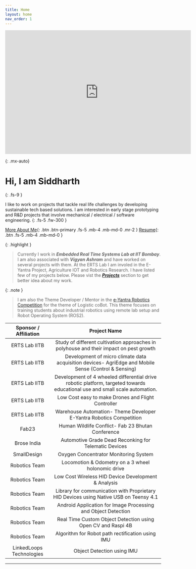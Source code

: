 ```yaml
---
title: Home
layout: home
nav_order: 1
---
```


<iframe width="600" height="400" src="https://www.youtube.com/embed/Oqtj3wyrw8g?si=zBwC81_2O_iUpXPA" title="YouTube video player" frameborder="0" allow="accelerometer; autoplay; clipboard-write; encrypted-media; gyroscope; picture-in-picture; web-share" referrerpolicy="strict-origin-when-cross-origin" allowfullscreen></iframe>

{: .mx-auto}

# Hi, I am Siddharth 
{: .fs-9 }

I like to work on projects that tackle real life challenges by developing sustainable tech based solutions.
I am interested in early stage prototyping and R&D projects that involve mechanical / electrical / software engineering.
{: .fs-5 .fw-300 }

[More About Me](/docs/About.html){: .btn .btn-primary .fs-5 .mb-4 .mb-md-0 .mr-2 }
[Resume](https://drive.google.com/file/d/1BqXu4lQ8y6I8sad0HGIrNn4wKK8QTUir/view?usp=sharing){: .btn  .fs-5 .mb-4 .mb-md-0 }

<!-- {: .warning }
> This website documents the features of the current `main` branch of the Just the Docs theme.  -->

<!-- {: .note }
> To use the theme, you do ***not*** need to clone or fork the [Just the Docs repo]! You should do that only if you intend to browse the theme docs locally, contribute to the development of the theme, or develop a new theme based on Just the Docs. -->

{: .highlight }
> Currently I work in ***Embedded Real Time Systems Lab at IIT Bombay***. I am also associated with ***Vigyan Ashram*** and have worked on several projects with them. At the ERTS Lab I am involed in the E-Yantra Project, Agriculture IOT and Robotics Research. I have listed few of my projects below. Please vist the ***[Projects](docs/Projects.html)*** section to get better idea about my work.

{: .note }
> I am also the Theme Developer / Mentor in the [e-Yantra Robotics Competition](https://portal.e-yantra.org/themeIntro) for the theme of Logistic coBot. This theme focuses on training students about industrial robotics using remote lab setup and Robot Operating System (ROS2). 

|Sponsor / Affiliation | Project Name |
|:------:|:-------------------------:|
| ERTS Lab IITB | Study of different cultivation approaches in polyhouse and their impact on pest growth |
| ERTS Lab IITB | Development of micro climate data acquisition devices- AgriEdge and Mobile Sense (Control & Sensing) |
| ERTS Lab IITB | Development of 4 wheeled differential drive robotic platform, targeted towards educational use and small scale automation. |
| ERTS Lab IITB | Low Cost easy to make Drones and Flight Controller |
| ERTS Lab IITB | Warehouse Automation- Theme Developer E-Yantra Robotics Competition |
| Fab23 | Human Wildlife Conflict- Fab 23 Bhutan Conference |
| Brose India | Automotive Grade Dead Reconking for Telematic Devices |
| SmallDesign | Oxygen Concentrator Monitoring System |
| Robotics Team | Locomotion & Odometry on a 3 wheel holonomic drive |
| Robotics Team | Low Cost Wireless HID Device Development & Analysis |
| Robotics Team | Library for communication with Proprietary HID Devices using Native USB on Teensy 4.1 |
| Robotics Team | Android Application for Image Processing and Object Detection |
| Robotics Team | Real Time Custom Object Detection using Open CV and Raspi 4B |
| Robotics Team | Algorithm for Robot path rectification using IMU |
| LinkedLoops Technologies  | Object Detection using IMU |


<!-- | | | |
|:-------------------------:|:-------------------------:|:-------------------------:|
|<img width="1604" alt="screen shot 2017-08-07 at 12 18 15 pm" src="images/test.png"> Developed an low cost 3 Dimensional Dead Reckoning System, that will assist the gps and provide navigational support in absence of GPS signal or when the signal is weak. We used the IMU of GY5-21, ADXL-345 etc. for the Implementation. [Read More](#link_0){: .btn .btn-blue .fs-4 .mb-2 .mb-md-0 .mr-2 } |  <img width="1604" alt="screen shot 2017-08-07 at 12 18 15 pm" src="images/test.png"> Developed an low cost 3 Dimensional Dead Reckoning System, that will assist the gps and provide navigational support in absence of GPS signal or when the signal is weak. We used the IMU of GY5-21, ADXL-345 etc. for the Implementation. [Read More](#link_0){: .btn .btn-green .fs-4 .mb-2 .mb-md-0 .mr-2 }|<img width="1604" alt="screen shot 2017-08-07 at 12 18 15 pm" src="images/test.png"> Developed an low cost 3 Dimensional Dead Reckoning System, that will assist the gps and provide navigational support in absence of GPS signal or when the signal is weak. We used the IMU of GY5-21, ADXL-345 etc. for the Implementation. [Read More](#link_0){: .btn .btn-green .fs-4 .mb-2 .mb-md-0 .mr-2 }| 
|<img width="1604" alt="screen shot 2017-08-07 at 12 18 15 pm" src="images/test.png">   [Read More](#link_0){: .btn .btn-green .fs-4 .mb-2 .mb-md-0 .mr-2 } |  <img width="1604" alt="screen shot 2017-08-07 at 12 18 15 pm" src="images/test.png"> [Read More](#link_0){: .btn .btn-green .fs-4 .mb-2 .mb-md-0 .mr-2 } |<img width="1604" alt="screen shot 2017-08-07 at 12 18 15 pm" src="images/test.png"> [Read More](#link_0){: .btn .btn-green .fs-4 .mb-2 .mb-md-0 .mr-2 } |
|<img width="1604" alt="screen shot 2017-08-07 at 12 18 15 pm" src="images/test.png"> [Read More](#link_0){: .btn .btn-green .fs-4 .mb-2 .mb-md-0 .mr-2 }  |  <img width="1604" alt="screen shot 2017-08-07 at 12 18 15 pm" src="images/test.png"> [Read More](#link_0){: .btn .btn-green .fs-4 .mb-2 .mb-md-0 .mr-2 } |<img width="1604" alt="screen shot 2017-08-07 at 12 18 15 pm" src="images/test.png"> [Read More](#link_0){: .btn .btn-green .fs-4 .mb-2 .mb-md-0 .mr-2 }| -->

---

[Just the Docs]: https://just-the-docs.github.io/just-the-docs/
[GitHub Pages]: https://docs.github.com/en/pages
[README]: https://github.com/just-the-docs/just-the-docs-template/blob/main/README.md
[Jekyll]: https://jekyllrb.com
[GitHub Pages / Actions workflow]: https://github.blog/changelog/2022-07-27-github-pages-custom-github-actions-workflows-beta/
[use this template]: https://github.com/just-the-docs/just-the-docs-template/generate
